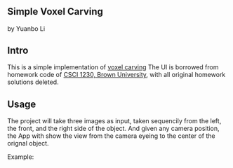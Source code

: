 #
## Simple Voxel Carving
by Yuanbo Li

## Intro
This is a simple implementation of [voxel carving](http://www.cs.cmu.edu/~seitz/course/Sigg00/slides/seitz-voxel.pdf)
The UI is borrowed from homework code of [CSCI 1230, Brown University](https://csci1230.graphics/#local:2adf7699bbb83), with all original homework solutions deleted.

## Usage
The project will take three images as input, taken sequencily from the left, the front, and the right side of the object. And given any camera position, the App with show the view from the camera eyeing to the center of the orignal object. 

Example: 
